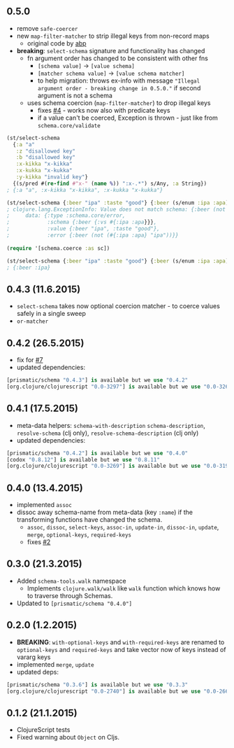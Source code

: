 ## 0.5.0

- remove `safe-coercer`
- new `map-filter-matcher` to strip illegal keys from non-record maps
  - original code by [abp](https://gist.github.com/abp/0c4106eba7b72802347b)
- **breaking**: `select-schema` signature and functionality has changed
  - fn argument order has changed to be consistent with other fns
    - `[schema value]` -> `[value schema]`
    - `[matcher schema value]` -> `[value schema matcher]`
    - to help migration: throws ex-info with message `"Illegal argument order - breaking change in 0.5.0."` if second argument is not a schema
  - uses schema coercion (`map-filter-matcher`) to drop illegal keys
    - fixes [#4](https://github.com/metosin/schema-tools/issues/4) - works now also with predicate keys
    - if a value can't be coerced, Exception is thrown - just like from `schema.core/validate`

```clojure
(st/select-schema
  {:a "a"
   :z "disallowed key"
   :b "disallowed key"
   :x-kikka "x-kikka"
   :x-kukka "x-kukka"
   :y-kikka "invalid key"}
  {(s/pred #(re-find #"x-" (name %)) ":x-.*") s/Any, :a String})
; {:a "a", :x-kikka "x-kikka", :x-kukka "x-kukka"}
```

```clojure
(st/select-schema {:beer "ipa" :taste "good"} {:beer (s/enum :ipa :apa)} )
; clojure.lang.ExceptionInfo: Value does not match schema: {:beer (not (#{:ipa :apa} "ipa"))}
;     data: {:type :schema.core/error,
;            :schema {:beer {:vs #{:ipa :apa}}},
;            :value {:beer "ipa", :taste "good"},
;            :error {:beer (not (#{:ipa :apa} "ipa"))}}
           
(require '[schema.coerce :as sc])

(st/select-schema {:beer "ipa" :taste "good"} {:beer (s/enum :ipa :apa)} sc/json-coercion-matcher)
; {:beer :ipa}
```

## 0.4.3 (11.6.2015)

- `select-schema` takes now optional coercion matcher - to coerce values safely in a single sweep
- `or-matcher`

## 0.4.2 (26.5.2015)

- fix for [#7](https://github.com/metosin/schema-tools/issues/7)
- updated dependencies:

```clojure
[prismatic/schema "0.4.3"] is available but we use "0.4.2"
[org.clojure/clojurescript "0.0-3297"] is available but we use "0.0-3269"
```

## 0.4.1 (17.5.2015)

- meta-data helpers: `schema-with-description` `schema-description`, `resolve-schema` (clj only), `resolve-schema-description` (clj only)
- updated dependencies:

```clojure
[prismatic/schema "0.4.2"] is available but we use "0.4.0"
[codox "0.8.12"] is available but we use "0.8.11"
[org.clojure/clojurescript "0.0-3269"] is available but we use "0.0-3196"
```

## 0.4.0 (13.4.2015)

- implemented `assoc`
- dissoc away schema-name from meta-data (key `:name`) if the transforming functions have changed the schema.
  - `assoc`, `dissoc`, `select-keys`, `assoc-in`, `update-in`, `dissoc-in`, `update`, `merge`, `optional-keys`, `required-keys`
  - fixes [#2](https://github.com/metosin/schema-tools/issues/2)

## 0.3.0 (21.3.2015)

- Added `schema-tools.walk` namespace
  - Implements `clojure.walk/walk` like `walk` function which knows how to
  traverse through Schemas.
- Updated to `[prismatic/schema "0.4.0"]`

## 0.2.0 (1.2.2015)

- **BREAKING**: `with-optional-keys` and `with-required-keys` are renamed to `optional-keys` and `required-keys` and take vector now of keys instead of vararg keys
- implemented `merge`, `update`
- updated deps:
```clojure
[prismatic/schema "0.3.6"] is available but we use "0.3.3"
[org.clojure/clojurescript "0.0-2740"] is available but we use "0.0-2665"
```

## 0.1.2 (21.1.2015)

- ClojureScript tests
- Fixed warning about `Object` on Cljs.
